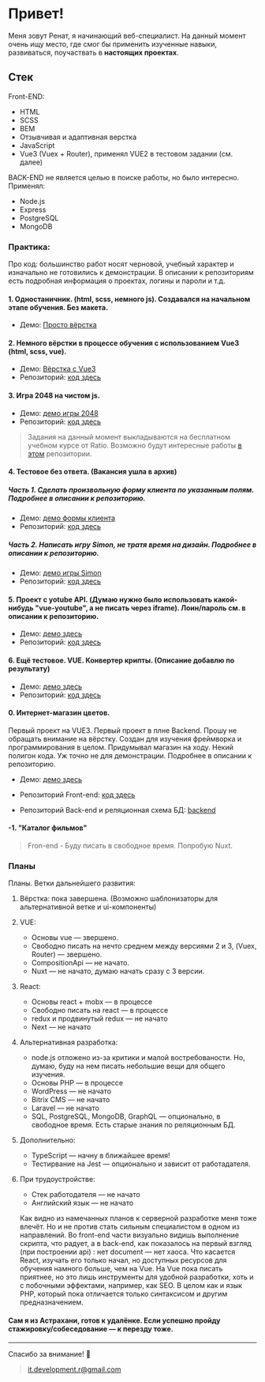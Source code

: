 # Привет!
Меня зовут Ренат, я начинающий веб-специалист. На данный момент очень ищу место, где смог бы применить изученные навыки, развиваться, поучаствать в __настоящих проектах__.

## Стек
Front-END:

* HTML
* SCSS
* BEM
* Отзывчивая и адаптивная верстка
* JavaScript
* Vue3 (Vuex + Router), применял VUE2 в тестовом задании (см. далее)


BACK-END не является целью в поиске работы, но было интересно. Применял:

* Node.js
* Express
* PostgreSQL
* MongoDB

### Практика: 
Про код: большинство работ носят черновой, учебный характер и изначально не готовились к демонстрации. В описании к репозиториям есть подробная информация о проектах, логины и пароли и т.д.
####	1. Одностаничник. (html, scss, немного js). Создавался на начальном этапе обучения. Без макета.
* Демо: [Просто вёрстка](https://rti30.github.io/cafeOld/)
#### 2. Немного вёрстки в процессе обучения с использованием Vue3 (html, scss, vue). 
* Демо: [Вёрстка c Vue3](https://rti30.github.io/knife-demo/)
* Репозиторий: [код здесь](https://github.com/rti30/Knife/)

#### 3. Игра 2048 на чистом js. 
* Демо: [демо игры 2048](https://module2-demo.vercel.app/)
* Репозиторий: [код здесь](https://github.com/rti30/rat/tree/main/m2)

>Задания на данный момент выкладываются на бесплатном учебном курсе от Ratio. Возможно будут интересные работы [в этом](https://github.com/rti30/rat) репозитории.

####	4. Тестовое без ответа. (Вакансия ушла в архив) 
##### Часть 1. Сделать произвольную форму клиента по указанным полям. Подробнее в описании к репозиторию.
* Демо: [демо формы клиента]( https://rti30.github.io/demo-med-part1/)
* Репозиторий: [код здесь](https://github.com/rti30/task-med/tree/main/part1)
##### Часть 2. Написать игру Simon, не тратя время на дизайн. Подробнее в описании к репозиторию.
* Демо: [демо игры Simon](https://rti30.github.io/demo-med-part2/)
* Репозиторий: [код здесь](https://github.com/rti30/task-med/tree/main/part2)

####	5. Проект с yotube API. (Думаю нужно было использовать какой-нибудь "vue-youtube", а не писать через iframe). Лоин/пароль см. в описании к репозиторию. 
* Демо: [демо здесь](https://rti30.github.io/test-task-1-demo/)
* Репозиторий: [код здесь](https://github.com/rti30/task-test-1)

####	6. Ещё тестовое. VUE. Конвертер крипты. (Описание добавлю по результату) 
* Демо: [демо здесь](https://rti30.github.io/demo-task-crypto/)
* Репозиторий: [код здесь](https://github.com/rti30/task-test-1)

####	0. Интернет-магазин цветов. 
Первый проект на VUE3. Первый проект в плне Backend. Прошу не обращать внимание на вёрстку. Создан для изучения фреймворка и программирования в целом. Придумывал магазин на ходу. Некий полигон кода. Уж точно не для демонстрации. Подробнее в описании к репозиторию.
* Демо: [демо здесь](https://flowerfront.herokuapp.com/)

 * Репозиторий Front-end:  [код здесь](https://github.com/rti30/flower-front.git)
 * Репозиторий Back-end и реляционная схема БД: [backend](https://github.com/rti30/flower-back)

####	-1. "Каталог фильмов"
> Fron-end - Буду писать в свободное время. Попробую Nuxt.


### Планы

   Планы.
  Ветки дальнейшего развития:

 1) Вёрстка: пока завершена. (Возможно шаблонизаторы для альтернативной ветке и ui-компоненты)
 2) VUE: 
      * Основы vue — звершено. 
      * Cвободно писать на нечто среднем между версиями 2 и 3, (Vuex, Router) — звершено. 
      * CompositionApi — не начато.
      * Nuxt — не начато, думаю начать сразу с 3 версии.

3) React:
      * Основы react + mobx — в процессе
      * Свободно писать на react — в процессе
      * redux и продвинутый redux — не начато
      * Next  — не начато

4) Альтернативная разработка:
      * node.js отложено из-за критики и малой востребованости. Но, думаю, буду на нем писать небольшие вещи для общего изучения.
      * Основы PHP — в процессе
      * WordPress — не начато
      * Bitrix CMS — не начато
      * Laravel — не начато
      * SQL, PostgreSQL, MongoDB, GraphQL — опционально, в свободное время. Есть старые знания по реляционным БД.

 5) Дополнительно:
      * TypeScript — начну в ближайшее время!
      * Тестирвание на Jest — опционально и зависит от работадателя.
  
 6) При трудоустройстве:
    * Стек работодателя  — не начато
    * Английский язык  — не начато
  
    Как видно из намечанных планов к серверной разработке меня тоже влечёт. Но и не против стать сильным специалистом в одном из направлений. Во front-end части визуально видишь выполнение скрипта, что радует, а в back-end, как показалось на первый взгляд (при построении api) : нет document — нет хаоса. 
  Что касается React, изучать его только начал, но доступных ресурсов для обучения намного больше, чем на Vue. На Vue пока писать приятнее, но это лишь инструменты для удобной разработки, хоть и с побочными эффектами, например, как SEО. В целом как и язык PHP, который пока отличается только синтаксисом и другим предназначением.

#### Сам я из Астрахани, готов к удалёнке. Если успешно пройду стажировку/собеседование — к перезду тоже.

---
Спасибо за внимание! 👋
> it.development.r@gmail.com
